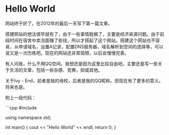 # Hello World


网站终于好了，在2012年的最后一天写下第一篇文章。

搭建网站的想法很早就有了，由于一些事情耽搁了，主要是经济来源问题。由于前段时间在宿舍中卖泡面赚了些钱，所以才搭起了这个网站。搭建这个网站也不容易，从申请域名，设置A记录，配置DNS服务器，域名解析到空间的选择等，可以说又是一次历练吧。现在的网站还非常简陋，以后会慢慢完善。

有人问我，什么不用QQ空间。我想还是因为这里比较自由吧。主要还是写一些关于生活的文章，包括一些杂感、竞赛，抑或其他。

关于Ivy - End，前者是我的母校，后者是我的QQ昵称。但现在有了更多的意义。将来也是。

附上一段代码：

​```cpp
#include <iostream>

using namespace std;

int main()
{
    cout << "Hello World" << endl;
    return 0;
}
```

